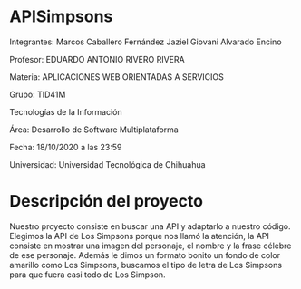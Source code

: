 # APISimpsons
Integrantes:
Marcos Caballero Fernández
Jaziel Giovani Alvarado Encino

Profesor: EDUARDO ANTONIO RIVERO RIVERA

Materia: APLICACIONES WEB ORIENTADAS A SERVICIOS

Grupo: TID41M

Tecnologías de la Información

Área: Desarrollo de Software Multiplataforma

Fecha: 18/10/2020 a las 23:59

Universidad: Universidad Tecnológica de Chihuahua

# Descripción del proyecto
Nuestro proyecto consiste en buscar una API y adaptarlo a nuestro código.
Elegimos la API de Los Simpsons porque nos llamó la atención, la API consiste en mostrar una imagen del personaje, el nombre y la frase célebre de ese personaje.
Además le dimos un formato bonito un fondo de color amarillo como Los Simpsons, buscamos el tipo de letra de Los Simpsons para que fuera casi todo de Los Simpson.